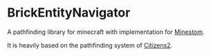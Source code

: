 # BrickEntityNavigator

A pathfinding library for minecraft with implementation for [Minestom](https://github.com/Minestom/Minestom).

It is heavily based on the pathfinding system of [Citizens2](https://github.com/CitizensDev/Citizens2).

